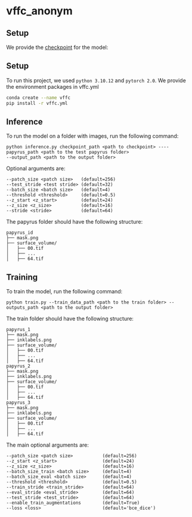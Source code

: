 # vffc_anonym

## Setup
We provide the [checkpoint](https://github.com/aimagelab/vffc_anonym/releases/download/Latest/8eb9.pth) for the model:

## Setup
To run this project, we used `python 3.10.12` and `pytorch 2.0`. We provide the environment packages in vffc.yml 
```bash
conda create --name vffc
pip install -r vffc.yml
```

## Inference
To run the model on a folder with images, run the following command:
```
python inference.py checkpoint_path <path to checkpoint> ----papyrus_path <path to the test papyrus folder> 
--output_path <path to the output folder> 
```
Optional arguments are:
``` 
--patch_size <patch size>   (default=256)
--test_stride <test stride> (default=32)
--batch_size <batch size>   (default=4)
--threshold <threshold>     (default=0.5)
--z_start <z_start>         (default=24)
--z_size <z_size>           (default=16)
--stride <stride>           (default=64)
```

The papyrus folder should have the following structure:

```
papyrus_id
├── mask.png
├── surface_volume/
│   ├── 00.tif
│   ├── ...
│   ├── 64.tif
```

## Training
To train the model, run the following command:
```
python train.py --train_data_path <path to the train folder> --outputs_path <path to the output folder>
```

The train folder should have the following structure:

```
papyrus_1
├── mask.png
├── inklabels.png
├── surface_volume/
│   ├── 00.tif
│   ├── ...
│   ├── 64.tif
papyrus_2
├── mask.png
├── inklabels.png
├── surface_volume/
│   ├── 00.tif
│   ├── ...
│   ├── 64.tif
papyrus_3
├── mask.png
├── inklabels.png
├── surface_volume/
│   ├── 00.tif
│   ├── ...
│   ├── 64.tif
```

The main optional arguments are:
``` 
--patch_size <patch size>           (default=256)
--z_start <z_start>                 (default=24)
--z_size <z_size>                   (default=16)
--batch_size_train <batch size>     (default=4)
--batch_size_eval <batch size>      (default=4)
--threshold <threshold>             (default=0.5)
--train_stride <train_stride>       (default=64)
--eval_stride <eval_stride>         (default=64)
--test_stride <test_stride>         (default=64)
--enable_train_augmentations        (default=True)
--loss <loss>                       (default='bce_dice')
```




